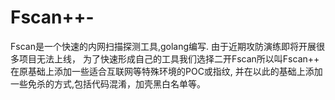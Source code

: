 # Fscan++-
Fscan是一个快速的内网扫描探测工具,golang编写.
由于近期攻防演练即将开展很多项目无法上线，
为了快速形成自己的工具我们选择二开Fscan所以叫Fscan++
在原基础上添加一些适合互联网等特殊环境的POC或指纹,
并在以此的基础上添加一些免杀的方式,包括代码混淆，加壳黑白名单等。
